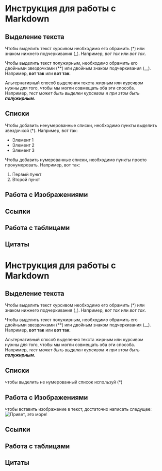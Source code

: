 # Инструкция для работы с Markdown

## Выделение текста

Чтобы выделить текст курсивом необходимо его обрамить (*) или знаком нижнего подчеркивания (_). Например, *вот так* или _вот так_.

Чтобы выделить текст полужирным, необходимо обрамить его двойными звездочками (**) или двойным знаком подчеркивания (__). Например, **вот так** или __вот так__.

Альтернативный способ выделения текста жирным или курсивом нужны для того, чтобы мы могли совмещать оба эти способа. Например, _тест может быть выделен курсивом и при этом быть **полужирным**_.

## Списки

Чтобы добавить ненумерованные списки, необходимо пункты выделить звездочкой (*).
Например, вот так:
* Элемент 1
* Элемент 2
* Элемент 3

Чтобы добавить нумерованные списки, необходимо пункты просто пронумеровать.
Например, вот так:
1. Первый пункт
2. Второй пункт


## Работа с Изображениями

## Ссылки

## Работа с таблицами

## Цитаты

##
# Инструкция для работы с Markdown

## Выделение текста

Чтобы выделить текст курсивом необходимо его обрамить (*) или знаком нижнего подчеркивания (_). Например, *вот так* или _вот так_.

Чтобы выделить текст полужирным, необходимо обрамить его двойными звездочками (**) или двойным знаком подчеркивания (__). Например, **вот так** или __вот так__.

Альтернативный способ выделения текста жирным или курсивом нужны для того, чтобы мы могли совмещать оба эти способа. Например, _тест может быть выделен курсивом и при этом быть **полужирным**_.

## Списки
чтобы выделить не нумерованный список используй (*)
## Работа с Изображениями

чтобы вставить изображение в текст, достаточно написать следущее:
![Привет, это море!](Sea.jpg)

## Ссылки

## Работа с таблицами

## Цитаты

##